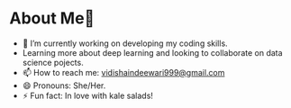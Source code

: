 # About Me👋

- 🔭 I’m currently working on developing my coding skills. 
- Learning more about deep learning and looking to collaborate on data science pojects.
- 📫 How to reach me: vidishaindeewari999@gmail.com
- 😄 Pronouns: She/Her.
- ⚡ Fun fact: In love with kale salads!
